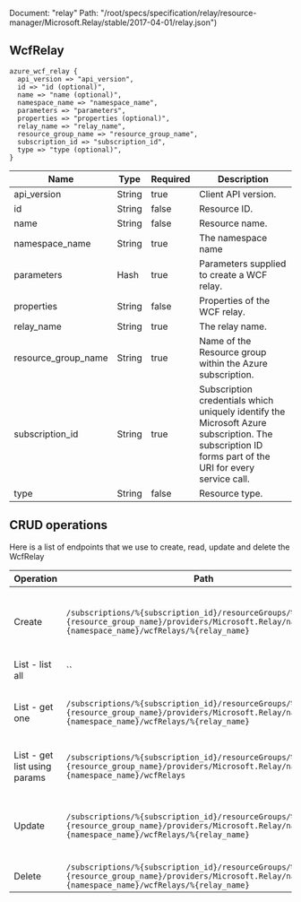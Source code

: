 Document: "relay"
Path: "/root/specs/specification/relay/resource-manager/Microsoft.Relay/stable/2017-04-01/relay.json")

## WcfRelay

```puppet
azure_wcf_relay {
  api_version => "api_version",
  id => "id (optional)",
  name => "name (optional)",
  namespace_name => "namespace_name",
  parameters => "parameters",
  properties => "properties (optional)",
  relay_name => "relay_name",
  resource_group_name => "resource_group_name",
  subscription_id => "subscription_id",
  type => "type (optional)",
}
```

| Name        | Type           | Required       | Description       |
| ------------- | ------------- | ------------- | ------------- |
|api_version | String | true | Client API version. |
|id | String | false | Resource ID. |
|name | String | false | Resource name. |
|namespace_name | String | true | The namespace name |
|parameters | Hash | true | Parameters supplied to create a WCF relay. |
|properties | String | false | Properties of the WCF relay. |
|relay_name | String | true | The relay name. |
|resource_group_name | String | true | Name of the Resource group within the Azure subscription. |
|subscription_id | String | true | Subscription credentials which uniquely identify the Microsoft Azure subscription. The subscription ID forms part of the URI for every service call. |
|type | String | false | Resource type. |



## CRUD operations

Here is a list of endpoints that we use to create, read, update and delete the WcfRelay

| Operation | Path | Verb | Description | OperationID |
| ------------- | ------------- | ------------- | ------------- | ------------- |
|Create|`/subscriptions/%{subscription_id}/resourceGroups/%{resource_group_name}/providers/Microsoft.Relay/namespaces/%{namespace_name}/wcfRelays/%{relay_name}`|Put|Creates or updates a WCF relay. This operation is idempotent.|WCFRelays_CreateOrUpdate|
|List - list all|``||||
|List - get one|`/subscriptions/%{subscription_id}/resourceGroups/%{resource_group_name}/providers/Microsoft.Relay/namespaces/%{namespace_name}/wcfRelays/%{relay_name}`|Get|Returns the description for the specified WCF relay.|WCFRelays_Get|
|List - get list using params|`/subscriptions/%{subscription_id}/resourceGroups/%{resource_group_name}/providers/Microsoft.Relay/namespaces/%{namespace_name}/wcfRelays`|Get|Lists the WCF relays within the namespace.|WCFRelays_ListByNamespace|
|Update|`/subscriptions/%{subscription_id}/resourceGroups/%{resource_group_name}/providers/Microsoft.Relay/namespaces/%{namespace_name}/wcfRelays/%{relay_name}`|Put|Creates or updates a WCF relay. This operation is idempotent.|WCFRelays_CreateOrUpdate|
|Delete|`/subscriptions/%{subscription_id}/resourceGroups/%{resource_group_name}/providers/Microsoft.Relay/namespaces/%{namespace_name}/wcfRelays/%{relay_name}`|Delete|Deletes a WCF relay.|WCFRelays_Delete|
